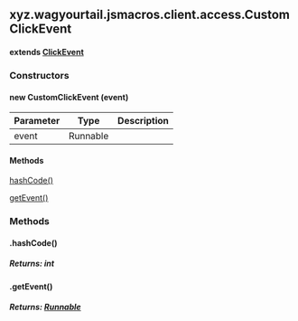 

xyz.wagyourtail.jsmacros.client.access.CustomClickEvent
-------------------------------------------------------

#### extends [ClickEvent](https://wagyourtail.xyz/Projects/MinecraftMappingViewer/App?mapping=INTERMEDIARY,YARN&version=1.20.5&search=net/minecraft/text/ClickEvent)

### Constructors

#### new CustomClickEvent (event)

| Parameter | Type | Description |
|---|---|---|
| event | Runnable |  |



#### Methods

[hashCode()](#hashCode-)


[getEvent()](#getEvent-)



### Methods

#### .hashCode()


##### Returns: int



#### .getEvent()


##### Returns: [Runnable](https://docs.oracle.com/javase/8/docs/api/index.html?java/lang/Runnable.html)




